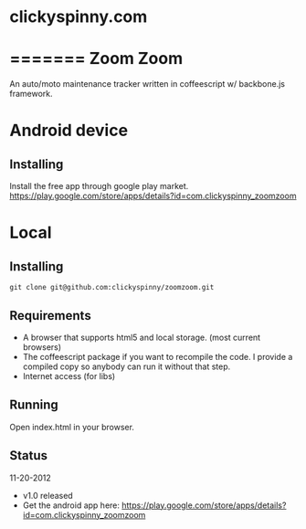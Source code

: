 clickyspinny.com
================
=======
Zoom Zoom
========

An auto/moto maintenance tracker written in coffeescript w/ backbone.js framework.

# Android device

## Installing
Install the free app through google play market.
https://play.google.com/store/apps/details?id=com.clickyspinny_zoomzoom

# Local

## Installing
    git clone git@github.com:clickyspinny/zoomzoom.git

## Requirements
* A browser that supports html5 and local storage.  (most current browsers)
* The coffeescript package if you want to recompile the code.  I provide a compiled copy so anybody can run it without that step.
* Internet access (for libs)

## Running
Open index.html in your browser.

## Status
11-20-2012
* v1.0 released
* Get the android app here: https://play.google.com/store/apps/details?id=com.clickyspinny_zoomzoom

